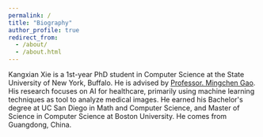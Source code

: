 ```yaml
---
permalink: /
title: "Biography"
author_profile: true
redirect_from: 
  - /about/
  - /about.html
---
```

Kangxian Xie is a 1st-year PhD student in Computer Science at the State University of New York, Buffalo. He is advised by [Professor. Mingchen Gao](https://engineering.buffalo.edu/computer-science-engineering/people/faculty-directory/full-time.host.html/content/shared/engineering/computer-science-engineering/profiles/faculty/ladder/gao-mingchen.detail.html). His research focuses on AI for healthcare, primarily using machine learning techniques as tool to analyze medical images. He earned his Bachelor's degree at UC San Diego in Math and Computer Science, and Master of Science in Computer Science at Boston University. He comes from Guangdong, China.





